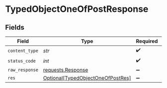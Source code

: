 # TypedObjectOneOfPostResponse


## Fields

| Field                                                                                   | Type                                                                                    | Required                                                                                | Description                                                                             |
| --------------------------------------------------------------------------------------- | --------------------------------------------------------------------------------------- | --------------------------------------------------------------------------------------- | --------------------------------------------------------------------------------------- |
| `content_type`                                                                          | *str*                                                                                   | :heavy_check_mark:                                                                      | N/A                                                                                     |
| `status_code`                                                                           | *int*                                                                                   | :heavy_check_mark:                                                                      | N/A                                                                                     |
| `raw_response`                                                                          | [requests.Response](https://requests.readthedocs.io/en/latest/api/#requests.Response)   | :heavy_minus_sign:                                                                      | N/A                                                                                     |
| `res`                                                                                   | [Optional[TypedObjectOneOfPostRes]](../../models/operations/typedobjectoneofpostres.md) | :heavy_minus_sign:                                                                      | OK                                                                                      |
